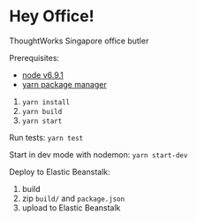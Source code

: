 # Hey Office!

ThoughtWorks Singapore office butler

Prerequisites:
- [node v6.9.1](https://nodejs.org/en/)
- [yarn package manager](https://github.com/yarnpkg/yarn)

1. `yarn install`
2. `yarn build`
3. `yarn start`

Run tests: `yarn test`

Start in dev mode with nodemon: `yarn start-dev`

Deploy to Elastic Beanstalk:

1. build
2. zip `build/` and `package.json`
3. upload to Elastic Beanstalk
